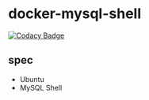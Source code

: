 # docker-mysql-shell

[![Codacy Badge](https://api.codacy.com/project/badge/Grade/314c46648b7a4b85a25edfeef95edad5)](https://app.codacy.com/gh/snickerjp/docker-mysql-shell?utm_source=github.com&utm_medium=referral&utm_content=snickerjp/docker-mysql-shell&utm_campaign=Badge_Grade_Settings)

## spec

* Ubuntu
* MySQL Shell
